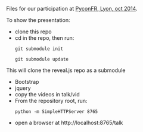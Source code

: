 Files for our participation at [PyconFR, Lyon, oct 2014](http://www.pycon.fr/2014/schedule/presentation/37/).

To show the presentation:

* clone this repo
* cd in the repo, then run:
    ```
    git submodule init
    
    git submodule update
    ```
This will clone the reveal.js repo as a submodule
* Bootstrap
* jquery
* copy the videos in talk/vid
* From the repository root, run:
    ```
    python -m SimpleHTTPServer 8765
    ```
* open a browser at http://localhost:8765/talk
